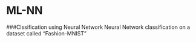 # ML-NN
###Clssification using Neural Network
Neural Network classification on a dataset called “Fashion-MNIST”
